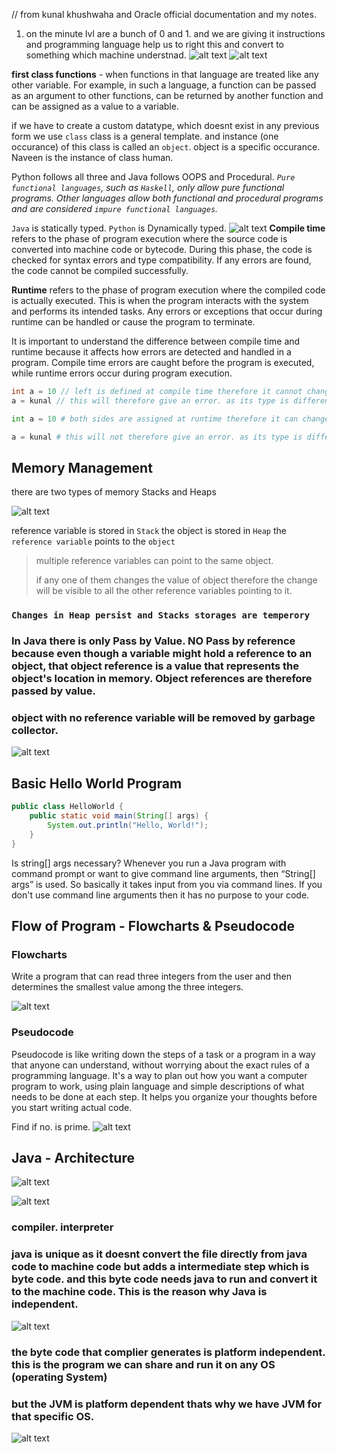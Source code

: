 // from kunal khushwaha and Oracle official documentation and my notes.
1. on the minute lvl are a bunch of 0 and 1. and we are giving it instructions and programming language help us to right this and convert to something which machine understnad.
![alt text](images/intro-to-programming.png)
![alt text](difference-between-oop-and-pop.webp)

**first class functions** - when functions in that language are treated like any other variable. For example, in such a language, a function can be passed as an argument to other functions, can be returned by another function and can be assigned as a value to a variable.

if we have to create a custom datatype, which doesnt exist in any previous form we use `class` class is a general template. and instance (one occurance) of this class is called an `object`. object is a specific occurance. Naveen is the instance of class human.

Python follows all three and Java follows OOPS and Procedural.
*`Pure functional languages`, such as `Haskell`, only allow pure functional programs. Other languages allow both functional and procedural programs and are considered `impure functional languages`.*

`Java` is statically typed. `Python` is Dynamically typed.
![alt text](image.png)
**Compile time** refers to the phase of program execution where the source code is converted into machine code or bytecode. During this phase, the code is checked for syntax errors and type compatibility. If any errors are found, the code cannot be compiled successfully.

**Runtime** refers to the phase of program execution where the compiled code is actually executed. This is when the program interacts with the system and performs its intended tasks. Any errors or exceptions that occur during runtime can be handled or cause the program to terminate.

It is important to understand the difference between compile time and runtime because it affects how errors are detected and handled in a program. Compile time errors are caught before the program is executed, while runtime errors occur during program execution.

``` java
int a = 10 // left is defined at compile time therefore it cannot change its type and right is assigned at the runtime and the variable can be reassigned with another value of the same type.
a = kunal // this will therefore give an error. as its type is different.

```
``` python
int a = 10 # both sides are assigned at runtime therefore it can change its type on reassignment.

a = kunal # this will not therefore give an error. as its type is different.

```

## Memory Management
there are two types of memory Stacks and Heaps

![alt text](image-1.png)

reference variable is stored in `Stack`
the object is stored in `Heap`
the `reference variable` points to the `object`

> multiple reference variables can point to the same object. 
> 
> if any one of them changes the value of object therefore the change will be visible to all the other reference variables pointing to it. 
>

### `Changes in Heap persist and Stacks storages are temperory` 

### **In Java there is only Pass by Value. NO Pass by reference because even though a variable might hold a reference to an object, that object reference is a value that represents the object's location in memory. Object references are therefore passed by value.**

### object with no reference variable will be removed by garbage collector. 
![alt text](garbage-collection-reference-counting.jpg)

## Basic Hello World Program
``` java
public class HelloWorld {
    public static void main(String[] args) {
        System.out.println("Hello, World!");
    }
}
```
Is string[] args necessary?
Whenever you run a Java program with command prompt or want to give command line arguments, then “String[] args” is used. So basically it takes input from you via command lines. If you don't use command line arguments then it has no purpose to your code.

## Flow of Program - Flowcharts & Pseudocode

### Flowcharts
Write a program that can read three integers from the user and then determines the smallest value among the three integers.

![alt text](javaprogrammingtutorialjgrasp026.png)

### Pseudocode

Pseudocode is like writing down the steps of a task or a program in a way that anyone can understand, without worrying about the exact rules of a programming language. It's a way to plan out how you want a computer program to work, using plain language and simple descriptions of what needs to be done at each step. It helps you organize your thoughts before you start writing actual code.

Find if no. is prime. 
![alt text](image-5.png)

## Java - Architecture 

![alt text](image-2.png)

![alt text](image-3.png)

### compiler. interpreter
### java is unique as it doesnt convert the file directly from java code to machine code but adds a intermediate step which is byte code. and this byte code needs java to run and convert it to the machine code. This is the reason why Java is independent. 

![alt text](image-4.png)
### the byte code that complier generates is platform independent. this is the program we can share and run it on any OS (operating System)
### but the JVM is platform dependent thats why we have JVM for that specific OS.
![alt text](image-6.png)